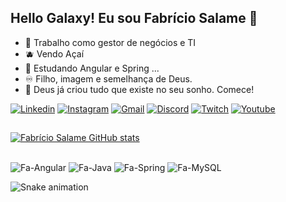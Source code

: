 ## Hello Galaxy! Eu sou Fabrício Salame 👋 

- 🔭 Trabalho como gestor de negócios e TI
- 🫐 Vendo Açaí
- 🌱 Estudando Angular e Spring ...
- ♾️ Filho, imagem e semelhança de Deus.
- 💬 Deus já criou tudo que existe no seu sonho. Comece!

[![Linkedin](https://img.shields.io/badge/-LinkedIn-%230077B5?style=for-the-badge&logo=linkedin&logoColor=white)](https://www.linkedin.com/in/fabriciosalame)
[![Instagram](https://img.shields.io/badge/-Instagram-%23E4405F?style=for-the-badge&logo=instagram&logoColor=white)](https://instagram.com/fabriciosalame)
[![Gmail](https://img.shields.io/badge/-Gmail-%23333?style=for-the-badge&logo=gmail&logoColor=white)](mailto:fabriciosalame@gmail.com)
[![Discord](https://img.shields.io/badge/Discord-7289DA?style=for-the-badge&logo=discord&logoColor=white)](https://discord.gg/wgGwX96P)
[![Twitch](https://img.shields.io/badge/Twitch-9146FF?style=for-the-badge&logo=twitch&logoColor=white)](https://www.twitch.tv/fabriciosalame)
[![Youtube](https://img.shields.io/badge/YouTube-FF0000?style=for-the-badge&logo=youtube&logoColor=white)](https://www.youtube.com/channel/UCtJWbi6reTMng6ljIHsZCcg)
##
[![Fabrício Salame GitHub stats](https://github-readme-stats.vercel.app/api?username=fabriciosalame&show_icons=true&theme=algolia&include_all_commits=true&count_private=true)](https://github.com/fabriciosalame)
<!--
[![Top Langs](https://github-readme-stats.vercel.app/api/top-langs/?username=fabriciosalame&layout=compact&langs_count=7&theme=algolia)](https://github.com/fabriciosalame/github-readme-stats)
-->
##
<div style="display: inline_block">
  <img align="center" alt="Fa-Angular" src="https://img.shields.io/badge/Angular-DD0031?style=for-the-badge&logo=angular&logoColor=white" />
  <img align="center" alt="Fa-Java" src="https://img.shields.io/badge/Java-ED8B00?style=for-the-badge&logo=java&logoColor=white" />
  <img align="center" alt="Fa-Spring" src="https://img.shields.io/badge/Spring-6DB33F?style=for-the-badge&logo=spring&logoColor=white" />
  <img align="center" alt="Fa-MySQL" src="https://img.shields.io/badge/MySQL-00000F?style=for-the-badge&logo=mysql&logoColor=white" />
</div>

![Snake animation](https://github.com/fabriciosalame/fabriciosalame/blob/output/github-contribution-grid-snake.svg)
